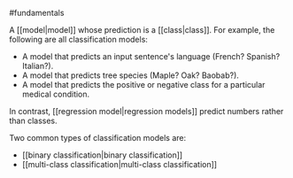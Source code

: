 #fundamentals

A [[model|model]] whose prediction is a [[class|class]].
For example, the following are all classification models:

<ul>
<li>A model that predicts an input sentence&#39;s language (French? Spanish?
Italian?).</li>
<li>A model that predicts tree species (Maple? Oak? Baobab?).</li>
<li>A model that predicts the positive or negative class for a particular
medical condition.</li>
</ul>

In contrast, [[regression model|regression models]] predict numbers
rather than classes.

Two common types of classification models are:

<ul>
<li>[[binary classification|binary classification]]</li>
<li>[[multi-class classification|multi-class classification]]</li>
</ul>


